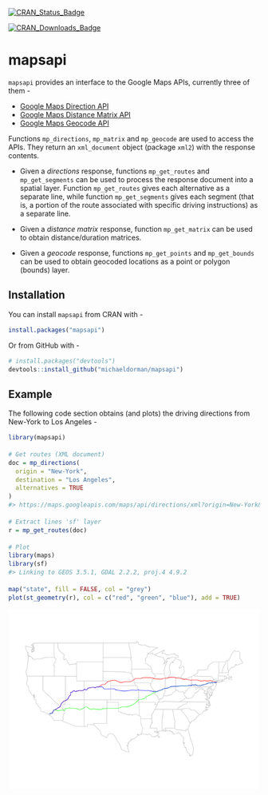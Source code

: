 
<!-- README.md is generated from README.Rmd. Please edit that file -->
[![CRAN\_Status\_Badge](http://www.r-pkg.org/badges/version-ago/mapsapi)](https://cran.r-project.org/package=mapsapi)

[![CRAN\_Downloads\_Badge](http://cranlogs.r-pkg.org/badges/last-month/mapsapi)](https://cran.r-project.org/package=mapsapi)

mapsapi
=======

`mapsapi` provides an interface to the Google Maps APIs, currently three of them -

-   <a href="https://developers.google.com/maps/documentation/directions/" target="_blank">Google Maps Direction API</a>
-   <a href="https://developers.google.com/maps/documentation/distance-matrix/" target="_blank">Google Maps Distance Matrix API</a>
-   <a href="https://developers.google.com/maps/documentation/geocoding/" target="_blank">Google Maps Geocode API</a>

Functions `mp_directions`, `mp_matrix` and `mp_geocode` are used to access the APIs. They return an `xml_document` object (package `xml2`) with the response contents.

-   Given a *directions* response, functions `mp_get_routes` and `mp_get_segments` can be used to process the response document into a spatial layer. Function `mp_get_routes` gives each alternative as a separate line, while function `mp_get_segments` gives each segment (that is, a portion of the route associated with specific driving instructions) as a separate line.

-   Given a *distance matrix* response, function `mp_get_matrix` can be used to obtain distance/duration matrices.

-   Given a *geocode* response, functions `mp_get_points` and `mp_get_bounds` can be used to obtain geocoded locations as a point or polygon (bounds) layer.

Installation
------------

You can install `mapsapi` from CRAN with -

``` r
install.packages("mapsapi")
```

Or from GitHub with -

``` r
# install.packages("devtools")
devtools::install_github("michaeldorman/mapsapi")
```

Example
-------

The following code section obtains (and plots) the driving directions from New-York to Los Angeles -

``` r
library(mapsapi)

# Get routes (XML document)
doc = mp_directions(
  origin = "New-York",
  destination = "Los Angeles",
  alternatives = TRUE
)
#> https://maps.googleapis.com/maps/api/directions/xml?origin=New-York&destination=Los Angeles&mode=driving&alternatives=true

# Extract lines 'sf' layer
r = mp_get_routes(doc)

# Plot
library(maps)
library(sf)
#> Linking to GEOS 3.5.1, GDAL 2.2.2, proj.4 4.9.2

map("state", fill = FALSE, col = "grey")
plot(st_geometry(r), col = c("red", "green", "blue"), add = TRUE)
```

![](README-example-1.png)
